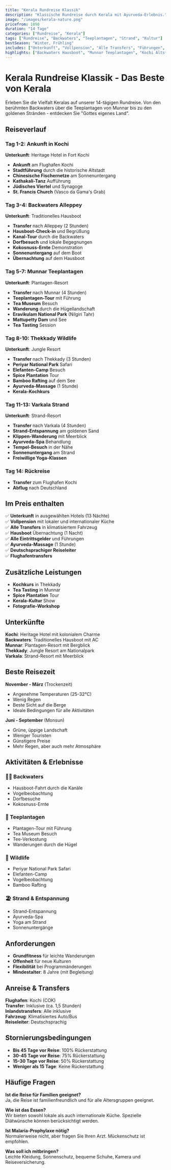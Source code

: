 ```yaml
---
title: "Kerala Rundreise Klassik"
description: "Klassische Rundreise durch Kerala mit Ayurveda-Erlebnis."
image: "/images/kerala-nature.png"
pricefrom: 1890
duration: "14 Tage"
categories: ["Rundreise", "Kerala"]
tags: ["Rundreise", "Backwaters", "Teeplantagen", "Strand", "Kultur"]
bestSeason: "Winter, Frühling"
includes: ["Unterkunft", "Vollpension", "Alle Transfers", "Führungen", "Hausboot", "Ayurveda-Behandlung"]
highlights: ["Backwaters Hausboot", "Munnar Teeplantagen", "Kochi Altstadt", "Varkala Strand", "Ayurveda-Massage"]
---
```


# Kerala Rundreise Klassik - Das Beste von Kerala

Erleben Sie die Vielfalt Keralas auf unserer 14-tägigen Rundreise. Von den berühmten Backwaters über die Teeplantagen von Munnar bis zu den goldenen Stränden - entdecken Sie "Gottes eigenes Land".

## Reiseverlauf

### Tag 1-2: Ankunft in Kochi
**Unterkunft**: Heritage Hotel in Fort Kochi

- **Ankunft** am Flughafen Kochi
- **Stadtführung** durch die historische Altstadt
- **Chinesische Fischernetze** am Sonnenuntergang
- **Kathakali-Tanz** Aufführung
- **Jüdisches Viertel** und Synagoge
- **St. Francis Church** (Vasco da Gama's Grab)

### Tag 3-4: Backwaters Alleppey
**Unterkunft**: Traditionelles Hausboot

- **Transfer** nach Alleppey (2 Stunden)
- **Hausboot-Check-in** und Begrüßung
- **Kanal-Tour** durch die Backwaters
- **Dorfbesuch** und lokale Begegnungen
- **Kokosnuss-Ernte** Demonstration
- **Sonnenuntergang** auf dem Boot
- **Übernachtung** auf dem Hausboot

### Tag 5-7: Munnar Teeplantagen
**Unterkunft**: Plantagen-Resort

- **Transfer** nach Munnar (4 Stunden)
- **Teeplantagen-Tour** mit Führung
- **Tea Museum** Besuch
- **Wanderung** durch die Hügellandschaft
- **Eravikulam National Park** (Nilgiri Tahr)
- **Mattupetty Dam** und See
- **Tea Tasting** Session

### Tag 8-10: Thekkady Wildlife
**Unterkunft**: Jungle Resort

- **Transfer** nach Thekkady (3 Stunden)
- **Periyar National Park** Safari
- **Elefanten-Camp** Besuch
- **Spice Plantation** Tour
- **Bamboo Rafting** auf dem See
- **Ayurveda-Massage** (1 Stunde)
- **Kerala-Kochkurs**

### Tag 11-13: Varkala Strand
**Unterkunft**: Strand-Resort

- **Transfer** nach Varkala (4 Stunden)
- **Strand-Entspannung** am goldenen Sand
- **Klippen-Wanderung** mit Meerblick
- **Ayurveda-Spa** Behandlung
- **Tempel-Besuch** in der Nähe
- **Sonnenuntergang** am Strand
- **Freiwillige Yoga-Klassen**

### Tag 14: Rückreise
- **Transfer** zum Flughafen Kochi
- **Abflug** nach Deutschland

## Im Preis enthalten

✅ **Unterkunft** in ausgewählten Hotels (13 Nächte)  
✅ **Vollpension** mit lokaler und internationaler Küche  
✅ **Alle Transfers** in klimatisiertem Fahrzeug  
✅ **Hausboot** Übernachtung (1 Nacht)  
✅ **Alle Eintrittsgelder** und Führungen  
✅ **Ayurveda-Massage** (1 Stunde)  
✅ **Deutschsprachiger Reiseleiter**  
✅ **Flughafentransfers**  

## Zusätzliche Leistungen

- **Kochkurs** in Thekkady
- **Tea Tasting** in Munnar
- **Spice Plantation** Tour
- **Kerala-Kultur** Show
- **Fotografie-Workshop**

## Unterkünfte

**Kochi**: Heritage Hotel mit kolonialem Charme  
**Backwaters**: Traditionelles Hausboot mit AC  
**Munnar**: Plantagen-Resort mit Bergblick  
**Thekkady**: Jungle Resort am Nationalpark  
**Varkala**: Strand-Resort mit Meerblick  

## Beste Reisezeit

**November - März** (Trockenzeit)
- Angenehme Temperaturen (25-32°C)
- Wenig Regen
- Beste Sicht auf die Berge
- Ideale Bedingungen für alle Aktivitäten

**Juni - September** (Monsun)
- Grüne, üppige Landschaft
- Weniger Touristen
- Günstigere Preise
- Mehr Regen, aber auch mehr Atmosphäre

## Aktivitäten & Erlebnisse

### 🚣‍♀️ Backwaters
- Hausboot-Fahrt durch die Kanäle
- Vogelbeobachtung
- Dorfbesuche
- Kokosnuss-Ernte

### 🍃 Teeplantagen
- Plantagen-Tour mit Führung
- Tea Museum Besuch
- Tee-Verkostung
- Wanderungen durch die Hügel

### 🐘 Wildlife
- Periyar National Park Safari
- Elefanten-Camp
- Vogelbeobachtung
- Bamboo Rafting

### 🏖️ Strand & Entspannung
- Strand-Entspannung
- Ayurveda-Spa
- Yoga am Strand
- Sonnenuntergänge

## Anforderungen

- **Grundfitness** für leichte Wanderungen
- **Offenheit** für neue Kulturen
- **Flexibilität** bei Programmänderungen
- **Mindestalter**: 8 Jahre (mit Begleitung)

## Anreise & Transfers

**Flughafen**: Kochi (COK)  
**Transfer**: Inklusive (ca. 1,5 Stunden)  
**Inlandstransfers**: Alle inklusive  
**Fahrzeug**: Klimatisiertes Auto/Bus  
**Reiseleiter**: Deutschsprachig  

## Stornierungsbedingungen

- **Bis 45 Tage vor Reise**: 100% Rückerstattung
- **30-45 Tage vor Reise**: 75% Rückerstattung
- **15-30 Tage vor Reise**: 50% Rückerstattung
- **Weniger als 15 Tage**: Keine Rückerstattung

## Häufige Fragen

**Ist die Reise für Familien geeignet?**  
Ja, die Reise ist familienfreundlich und für alle Altersgruppen geeignet.

**Wie ist das Essen?**  
Wir bieten sowohl lokale als auch internationale Küche. Spezielle Diätwünsche können berücksichtigt werden.

**Ist Malaria-Prophylaxe nötig?**  
Normalerweise nicht, aber fragen Sie Ihren Arzt. Mückenschutz ist empfohlen.

**Was soll ich mitbringen?**  
Leichte Kleidung, Sonnenschutz, bequeme Schuhe, Kamera und Reiseversicherung.
